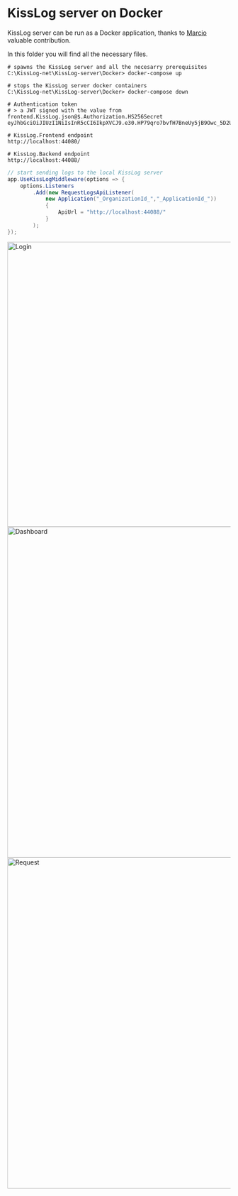 # KissLog server on Docker

KissLog server can be run as a Docker application, thanks to [Marcio](https://github.com/zimbres) valuable contribution.

In this folder you will find all the necessary files.

```none
# spawns the KissLog server and all the necesarry prerequisites
C:\KissLog-net\KissLog-server\Docker> docker-compose up

# stops the KissLog server docker containers
C:\KissLog-net\KissLog-server\Docker> docker-compose down

# Authentication token
# > a JWT signed with the value from frontend.KissLog.json@$.Authorization.HS256Secret
eyJhbGciOiJIUzI1NiIsInR5cCI6IkpXVCJ9.e30.HP79qro7bvfH7BneUy5jB9Owc_5D2UavFDulRETAl9E

# KissLog.Frontend endpoint
http://localhost:44080/

# KissLog.Backend endpoint
http://localhost:44088/
```

```csharp
// start sending logs to the local KissLog server 
app.UseKissLogMiddleware(options => {
    options.Listeners
        .Add(new RequestLogsApiListener(
            new Application("_OrganizationId_","_ApplicationId_"))
            {
                ApiUrl = "http://localhost:44088/"
            }
        );
});
```

<img width="642" alt="Login" src="https://github.com/KissLog-net/KissLog-server/assets/39127098/30b3b8bd-d7d4-4e79-9e5d-771df2f41174">

<img width="746" alt="Dashboard" src="https://github.com/KissLog-net/KissLog-server/assets/39127098/a50d654e-5a0b-4094-b328-63dad69f2e53">

<img width="746" alt="Request" src="https://github.com/KissLog-net/KissLog-server/assets/39127098/21517eae-a70b-4ccc-8277-f1314a2850ac">